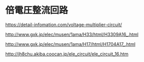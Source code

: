 # 倍電圧整流回路

https://detail-infomation.com/voltage-multiplier-circuit/

http://www.gxk.jp/elec/musen/1ama/H33/html/H3309A16_.html

http://www.gxk.jp/elec/musen/1ama/H17/html/H1704A17_.html

http://jh8chu.akiba.coocan.jp/ele_circuit/ele_circuit_16.htm

